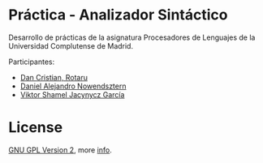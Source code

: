 Práctica - Analizador Sintáctico
=========

Desarrollo de prácticas de la asignatura Procesadores de Lenguajes de la Universidad Complutense de Madrid.

Participantes:
  - [Dan Cristian, Rotaru](https://github.com/RotaruDan)
  - [Daniel Alejandro Nowendsztern](https://github.com/danielnowendsztern)
  - [Viktor Shamel Jacynycz García](https://github.com/Re1del)

License
===
[GNU GPL Version 2](https://github.com/plgucm/practica3/blob/master/LICENSE), more [info](http://en.wikipedia.org/wiki/GNU_General_Public_License).

